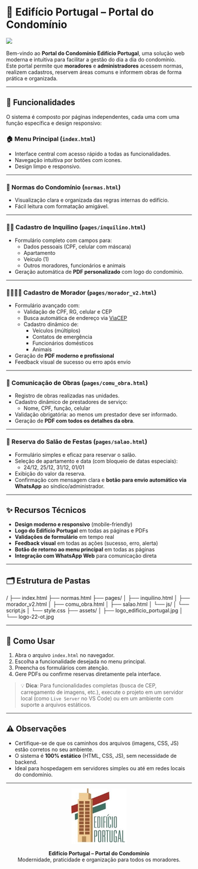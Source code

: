 # 🏢 Edifício Portugal – Portal do Condomínio
![](https://komarev.com/ghpvc/?username=nandofpc&color=blue)

Bem-vindo ao **Portal do Condomínio Edifício Portugal**, uma solução web moderna e intuitiva para facilitar a gestão do dia a dia do condomínio.  
Este portal permite que **moradores** e **administradores** acessem normas, realizem cadastros, reservem áreas comuns e informem obras de forma prática e organizada.

---

## 🌟 Funcionalidades

O sistema é composto por páginas independentes, cada uma com uma função específica e design responsivo:

### 🏠 Menu Principal (`index.html`)
- Interface central com acesso rápido a todas as funcionalidades.
- Navegação intuitiva por botões com ícones.
- Design limpo e responsivo.

---

### 📜 Normas do Condomínio (`normas.html`)
- Visualização clara e organizada das regras internas do edifício.
- Fácil leitura com formatação amigável.

---

### 🧑‍💼 Cadastro de Inquilino (`pages/inquilino.html`)
- Formulário completo com campos para:
  - Dados pessoais (CPF, celular com máscara)
  - Apartamento
  - Veículo (1)
  - Outros moradores, funcionários e animais
- Geração automática de **PDF personalizado** com logo do condomínio.

---

### 👨‍👩‍👧‍👦 Cadastro de Morador (`pages/morador_v2.html`)
- Formulário avançado com:
  - Validação de CPF, RG, celular e CEP
  - Busca automática de endereço via [ViaCEP](https://viacep.com.br)
  - Cadastro dinâmico de:
    - Veículos (múltiplos)
    - Contatos de emergência
    - Funcionários domésticos
    - Animais
- Geração de **PDF moderno e profissional**
- Feedback visual de sucesso ou erro após envio

---

### 🔨 Comunicação de Obras (`pages/comu_obra.html`)
- Registro de obras realizadas nas unidades.
- Cadastro dinâmico de prestadores de serviço:
  - Nome, CPF, função, celular
- Validação obrigatória: ao menos um prestador deve ser informado.
- Geração de **PDF com todos os detalhes da obra**.

---

### 🎉 Reserva do Salão de Festas (`pages/salao.html`)
- Formulário simples e eficaz para reservar o salão.
- Seleção de apartamento e data (com bloqueio de datas especiais):
  - 24/12, 25/12, 31/12, 01/01
- Exibição do valor da reserva.
- Confirmação com mensagem clara e **botão para envio automático via WhatsApp** ao síndico/administrador.

---

## ✨ Recursos Técnicos

- **Design moderno e responsivo** (mobile-friendly)
- **Logo do Edifício Portugal** em todas as páginas e PDFs
- **Validações de formulário** em tempo real
- **Feedback visual** em todas as ações (sucesso, erro, alerta)
- **Botão de retorno ao menu principal** em todas as páginas
- **Integração com WhatsApp Web** para comunicação direta

---

## 🗂️ Estrutura de Pastas
/
├── index.html
├── normas.html
├── pages/
│ ├── inquilino.html
│ ├── morador_v2.html
│ ├── comu_obra.html
│ ├── salao.html
│ └── js/
│ └── script.js
│ └── style.css
├── assets/
│ ├── logo_edificio_portugal.jpg
│ └── logo-22-ot.jpg


---

## 🚀 Como Usar

1. Abra o arquivo `index.html` no navegador.
2. Escolha a funcionalidade desejada no menu principal.
3. Preencha os formulários com atenção.
4. Gere PDFs ou confirme reservas diretamente pela interface.

> 💡 **Dica**: Para funcionalidades completas (busca de CEP, carregamento de imagens, etc.), execute o projeto em um servidor local (como `Live Server` no VS Code) ou em um ambiente com suporte a arquivos estáticos.

---

## ⚠️ Observações

- Certifique-se de que os caminhos dos arquivos (imagens, CSS, JS) estão corretos no seu ambiente.
- O sistema é **100% estático** (HTML, CSS, JS), sem necessidade de backend.
- Ideal para hospedagem em servidores simples ou até em redes locais do condomínio.

---


<div align="center">
  <img src="assets/logo_edificio_portugal.jpg" alt="Logo Edifício Portugal" width="150" />
  <p><strong>Edifício Portugal – Portal do Condomínio</strong><br>Modernidade, praticidade e organização para todos os moradores.</p>
</div>